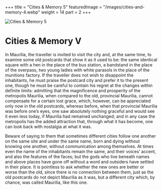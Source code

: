 +++
title = "Cities & Memory 5"
featuredImage = "/images/cities-and-memory-4.webp"
weight = 14
part = 2
+++

![Cities & Memory 5](/images/cities-and-memory-5.webp)

# Cities & Memory V

In Maurilia, the traveller is invited to visit the city and, at the same time, to examine some old postcards that show it as it used to be: the same identical square with a hen in the place of the bus station, a bandstand in the place of the overpass, two young ladies with white parasols in the place of the munitions factory. If the traveller does not wish to disappoint the inhabitants, he must praise the postcard city and prefer it to the present one, though he must be careful to contain his regret at the changes within definite limits: admitting that the magnificence and prosperity of the metropolis Maurilia, when compared to the old, provincial Maurilia, cannot compensate for a certain lost grace, which, however, can be appreciated only now in the old postcards, whereas before, when that provincial Maurilia was before one’s eyes, one saw absolutely nothing graceful and would see it even less today, if Maurilia had remained unchanged; and in any case the metropolis has the added attraction that, through what it has become, one can look back with nostalgia at what it was.

Beware of saying to them that sometimes different cities follow one another on the same site and under the same name, born and dying without knowing one another, without communication among themselves. At times even the name of the inhabitants remain the same, and their voices’ accent, and also the features of the faces; but the gods who live beneath names and above places have gone off without a word and outsiders have settled in their place. It is pointless to ask whether the new ones are better or worse than the old, since there is no connection between them, just as the old postcards do not depict Maurilia as it was, but a different city which, by chance, was called Maurilia, like this one.